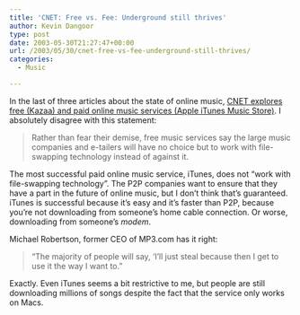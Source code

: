 ```yaml
---
title: 'CNET: Free vs. Fee: Underground still thrives'
author: Kevin Dangoor
type: post
date: 2003-05-30T21:27:47+00:00
url: /2003/05/30/cnet-free-vs-fee-underground-still-thrives/
categories:
  - Music

---
```

In the last of three articles about the state of online music, [CNET explores free (Kazaa) and paid online music services (Apple iTunes Music Store)][1]. I absolutely disagree with this statement:

> Rather than fear their demise, free music services say the large music companies and e-tailers will have no choice but to work with file-swapping technology instead of against it.

The most successful paid online music service, iTunes, does not &#8220;work with file-swapping technology&#8221;. The P2P companies want to ensure that they have a part in the future of online music, but I don&#8217;t think that&#8217;s guaranteed. iTunes is successful because it&#8217;s easy and it&#8217;s faster than P2P, because you&#8217;re not downloading from someone&#8217;s home cable connection. Or worse, downloading from someone&#8217;s _modem_.

Michael Robertson, former CEO of MP3.com has it right:

> &#8220;The majority of people will say, &#8216;I&#8217;ll just steal because then I get to use it the way I want to.&#8221;

Exactly. Even iTunes seems a bit restrictive to me, but people are still downloading millions of songs despite the fact that the service only works on Macs.

 [1]: http://news.com.com/2009-1027-1009541.html?tag=sr_toc "Free vs. fee: Underground still thrives | CNET News.com"